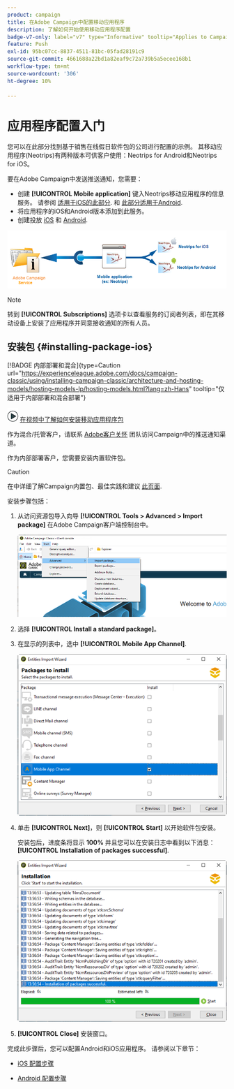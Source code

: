 ```yaml
---
product: campaign
title: 在Adobe Campaign中配置移动应用程序
description: 了解如何开始使用移动应用程序配置
badge-v7-only: label="v7" type="Informative" tooltip="Applies to Campaign Classic v7 only"
feature: Push
exl-id: 95bc07cc-8837-4511-81bc-05fad28191c9
source-git-commit: 4661688a22bd1a82eaf9c72a739b5a5ecee168b1
workflow-type: tm+mt
source-wordcount: '306'
ht-degree: 10%

---
```


# 应用程序配置入门



您可以在此部分找到基于销售在线假日软件包的公司进行配置的示例。 其移动应用程序(Neotrips)有两种版本可供客户使用：Neotrips for Android和Neotrips for iOS。

要在Adobe Campaign中发送推送通知，您需要：

* 创建 **[!UICONTROL Mobile application]** 键入Neotrips移动应用程序的信息服务。 请参阅 [适用于iOS的此部分](configuring-the-mobile-application.md#configuring-ios-service). 和 [此部分适用于Android](configuring-the-mobile-application-android.md#configuring-android-service).
* 将应用程序的iOS和Android版本添加到此服务。
* 创建投放 [iOS](create-notifications-ios.md) 和 [Android](create-notifications-android.md).

![](assets/nmac_service_diagram.png)

>[!NOTE]
>
>转到 **[!UICONTROL Subscriptions]** 选项卡以查看服务的订阅者列表，即在其移动设备上安装了应用程序并同意接收通知的所有人员。

## 安装包 {#installing-package-ios}

[!BADGE 内部部署和混合]{type=Caution url="https://experienceleague.adobe.com/docs/campaign-classic/using/installing-campaign-classic/architecture-and-hosting-models/hosting-models-lp/hosting-models.html?lang=zh-Hans" tooltip="仅适用于内部部署和混合部署"}

![](assets/do-not-localize/how-to-video.png) [在视频中了解如何安装移动应用程序包](https://experienceleague.adobe.com/docs/campaign-classic-learn/tutorials/sending-messages/push-channel/installing-the-mobile-app-channel.html#sending-messages)

作为混合/托管客户，请联系 [Adobe客户关怀](https://helpx.adobe.com/cn/enterprise/admin-guide.html/enterprise/using/support-for-experience-cloud.ug.html) 团队访问Campaign中的推送通知渠道。

作为内部部署客户，您需要安装内置软件包。

>[!CAUTION]
>
>在中详细了解Campaign内置包、最佳实践和建议 [此页面](../../installation/using/installing-campaign-standard-packages.md).

安装步骤包括：

1. 从访问资源包导入向导 **[!UICONTROL Tools > Advanced > Import package]** 在Adobe Campaign客户端控制台中。

   ![](assets/package_ios.png)

1. 选择 **[!UICONTROL Install a standard package]**。

1. 在显示的列表中，选中 **[!UICONTROL Mobile App Channel]**.

   ![](assets/package_ios_2.png)

1. 单击 **[!UICONTROL Next]**，则 **[!UICONTROL Start]** 以开始软件包安装。

   安装包后，进度条将显示 **100%** 并且您可以在安装日志中看到以下消息： **[!UICONTROL Installation of packages successful]**.

   ![](assets/package_ios_3.png)

1. **[!UICONTROL Close]** 安装窗口。

完成此步骤后，您可以配置Android和iOS应用程序。
请参阅以下章节：

* [iOS 配置步骤](configuring-the-mobile-application.md)

* [Android 配置步骤](configuring-the-mobile-application-android.md)
